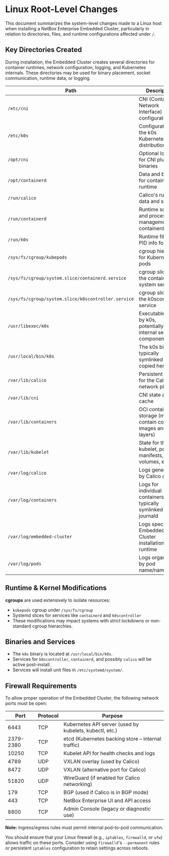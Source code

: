 # Linux Root-Level Changes

This document summarizes the system-level changes made to a Linux host when installing a NetBox Enterprise Embedded Cluster, particularly in relation to directories, files, and runtime configurations affected under `/`.

## Key Directories Created

During installation, the Embedded Cluster creates several directories for container runtimes, network configuration, logging, and Kubernetes internals. These directories may be used for binary placement, socket communication, runtime data, or logging.

| Path                                         | Description                                                   |
|----------------------------------------------|---------------------------------------------------------------|
| `/etc/cni`                                   | CNI (Container Network Interface) configuration               |
| `/etc/k0s`                                   | Configuration for the k0s Kubernetes distribution             |
| `/opt/cni`                                   | Optional location for CNI plugin binaries                     |
| `/opt/containerd`                            | Data and binaries for containerd runtime                      |
| `/run/calico`                                | Calico's runtime data and state                               |
| `/run/containerd`                            | Runtime socket and process management for containerd          |
| `/run/k0s`                                   | Runtime files and PID info for k0s                            |
| `/sys/fs/cgroup/kubepods`                    | cgroup hierarchy for Kubernetes pods                          |
| `/sys/fs/cgroup/system.slice/containerd.service` | cgroup slice for the containerd system service               |
| `/sys/fs/cgroup/system.slice/k0scontroller.service` | cgroup slice for the k0scontroller service                  |
| `/usr/libexec/k0s`                           | Executables used by k0s, potentially for internal service components |
| `/usr/local/bin/k0s`                         | The k0s binary, typically symlinked or copied here            |
| `/var/lib/calico`                            | Persistent data for the Calico network plugin                 |
| `/var/lib/cni`                               | CNI state and cache                                           |
| `/var/lib/containers`                        | OCI container storage (may contain container images and layers) |
| `/var/lib/kubelet`                           | State for the kubelet, pod manifests, volumes, etc.           |
| `/var/log/calico`                            | Logs generated by Calico agents                               |
| `/var/log/containers`                        | Logs for individual containers, typically symlinked from journald |
| `/var/log/embedded-cluster`                  | Logs specific to Embedded Cluster installation and runtime    |
| `/var/log/pods`                              | Logs organized by pod name/namespace                          |

## Runtime & Kernel Modifications

**cgroups** are used extensively to isolate resources:

- `kubepods` cgroup under `/sys/fs/cgroup`
- Systemd slices for services like `containerd` and `k0scontroller`
- These modifications may impact systems with strict lockdowns or non-standard cgroup hierarchies.

## Binaries and Services

- The `k0s` binary is located at `/usr/local/bin/k0s`.
- Services for `k0scontroller`, `containerd`, and possibly `calico` will be active post-install.
- Services will install unit files in `/etc/systemd/system/`.

## Firewall Requirements

To allow proper operation of the Embedded Cluster, the following network ports must be open:

| Port   | Protocol | Purpose                                           |
|--------|----------|---------------------------------------------------|
| 6443   | TCP      | Kubernetes API server (used by kubelets, kubectl, etc.) |
| 2379-2380 | TCP   | etcd (Kubernetes backing store – internal traffic) |
| 10250  | TCP      | Kubelet API for health checks and logs            |
| 4789   | UDP      | VXLAN overlay (used by Calico)                    |
| 8472   | UDP      | VXLAN (alternative port for Calico)               |
| 51820  | UDP      | WireGuard (if enabled for Calico networking)      |
| 179    | TCP      | BGP (used if Calico is in BGP mode)               |
| 443    | TCP      | NetBox Enterprise UI and API access               |
| 8800   | TCP      | Admin Console (legacy or diagnostic use)          |

**Note:** Ingress/egress rules must permit internal pod-to-pod communication.

You should ensure that your Linux firewall (e.g., `iptables`, `firewalld`, or `ufw`) allows traffic on these ports. Consider using `firewalld`'s `--permanent` rules or persistent `iptables` configuration to retain settings across reboots.
